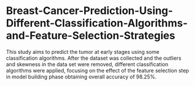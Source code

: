 # Breast-Cancer-Prediction-Using-Different-Classification-Algorithms-and-Feature-Selection-Strategies
This study aims to predict the tumor at early stages using some classification algorithms. After the dataset was collected and the outliers and skewness in the data set were removed, different classification algorithms were applied, focusing on the effect of the feature selection step in model building phase obtaining overall accuracy of 98.25%.
